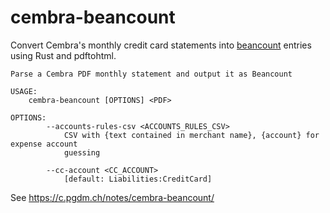 # cembra-beancount

Convert Cembra's monthly credit card statements into [beancount](https://github.com/beancount/beancount) entries using Rust and pdftohtml.

```
Parse a Cembra PDF monthly statement and output it as Beancount

USAGE:
    cembra-beancount [OPTIONS] <PDF>

OPTIONS:
        --accounts-rules-csv <ACCOUNTS_RULES_CSV>
            CSV with {text contained in merchant name}, {account} for expense account
            guessing

        --cc-account <CC_ACCOUNT>
            [default: Liabilities:CreditCard]
```

See https://c.pgdm.ch/notes/cembra-beancount/
